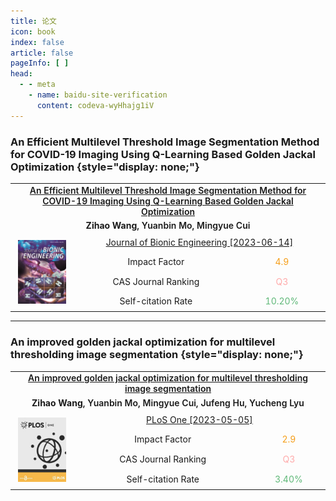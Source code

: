 ```yaml
---
title: 论文
icon: book
index: false
article: false
pageInfo: [ ]
head:
  - - meta
    - name: baidu-site-verification
      content: codeva-wyHhajg1iV
---
```



### An Efficient Multilevel Threshold Image Segmentation Method for COVID-19 Imaging Using Q-Learning Based Golden Jackal Optimization {style="display: none;"}

<table style="position: relative; height: 100%; width: 100%; text-align: center;">
  <tr>
    <td colspan="3" style="position: relative; font-weight: 600;"><a href="https://doi.org/10.1007/s42235-023-00391-5">An Efficient Multilevel Threshold Image Segmentation Method for COVID-19 Imaging Using Q-Learning Based Golden Jackal Optimization</a></td>
  </tr>
  <tr>
    <td colspan="3" style="position: relative; font-weight: 600;"><a><strong>Zihao Wang</strong></a>, Yuanbin Mo, Mingyue Cui</td>
  </tr>
  <tr style="position: relative;">
    <td rowspan="4" style="position: relative; width: 20%; padding: 12px;">
    <span style="display: flex; align-items: center;">
      <img style="position: relative; width: 100%;" src="./assets/images/Journal_of_Bionic_Engineering.jpg" />
    </span>
    </td>
    <td colspan="2"><a href="https://link.springer.com/journal/42235">Journal of Bionic Engineering [2023-06-14]</a></td>
  </tr>
  <tr>
    <td>Impact Factor</td>
    <td><span style="color: #f59e19">4.9</span></td>
  </tr>
  <tr>
    <td>CAS Journal Ranking</td>
    <td><span style="color: #ffaaaa">Q3</span></td>
  </tr>
  <tr>
    <td>Self-citation Rate</td>
    <td><span style="color: #5fb878">10.20%</span></td>
  </tr>
</table>

---

### An improved golden jackal optimization for multilevel thresholding image segmentation {style="display: none;"}

<table style="position: relative; height: 100%; width: 100%; text-align: center;">
  <tr>
    <td colspan="3" style="position: relative; font-weight: 600;"><a href="https://doi.org/10.1371/journal.pone.0285211">An improved golden jackal optimization for multilevel thresholding image segmentation</a></td>
  </tr>
  <tr>
    <td colspan="3" style="position: relative; font-weight: 600;"><a><strong>Zihao Wang</strong></a>, Yuanbin Mo, Mingyue Cui, Jufeng Hu, Yucheng Lyu</td>
  </tr>
  <tr style="position: relative;">
    <td rowspan="4" style="position: relative; width: 20%; padding: 12px;">
    <span style="display: flex; align-items: center;">
      <img style="position: relative; width: 100%;" src="./assets/images/PLoS_One.jpg" />
    </span>
    </td>
    <td colspan="2"><a href="https://journals.plos.org/plosone/">PLoS One [2023-05-05]</a></td>
  </tr>
  <tr>
    <td>Impact Factor</td>
    <td><span style="color: #f59e19">2.9</span></td>
  </tr>
  <tr>
    <td>CAS Journal Ranking</td>
    <td><span style="color: #ffaaaa">Q3</span></td>
  </tr>
  <tr>
    <td>Self-citation Rate</td>
    <td><span style="color: #5fb878">3.40%</span></td>
  </tr>
</table>
